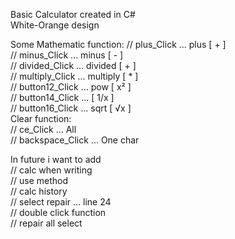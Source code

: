 Basic Calculator created in C#<br />
White-Orange design<br />

Some Mathematic function:
        // plus_Click ... plus [ + ]<br />
        // minus_Click ... minus [ - ]<br />
        // divided_Click ... divided [ + ]<br />
        // multiply_Click ... multiply [ * ]<br />
        // button12_Click ... pow [ x² ]<br />
        // button14_Click ... [ 1/x ]<br />
        // button16_Click ... sqrt [ √x ]<br />
Clear function:<br />
        // ce_Click ... All<br />
        // backspace_Click ... One char<br />
        
        
In future i want to add<br />
        // calc when writing<br />
        // use method <br />
        // calc history<br />
        // select repair ... line 24<br />
        // double click function<br />
        // repair all select
